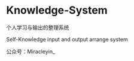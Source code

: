 # Knowledge-System
个人学习与输出的整理系统

Self-Knowledge input and output arrange system

公众号：Miracleyin_



